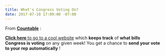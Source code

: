 ```yaml
---
title: What's Congress Voting On?
date: 2017-07-10 17:09:00 -07:00
---
```


From [**Countable**](https://www.countable.us/articles/734-s-congress-voting-week-july-10-2017) :

[**Click here** to go to a cool website](https://www.countable.us/articles/734-s-congress-voting-week-july-10-2017) which **keeps track** of **what bills Congress is voting** on any given week!  You get a chance to **send your vote to your rep automatically** !


